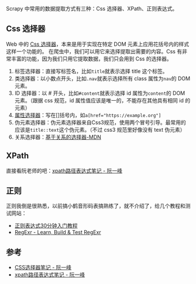 Scrapy 中常用的数据提取方式有三种：Css 选择器、XPath、正则表达式。

## Css 选择器
Web 中的 [Css 选择器](https://developer.mozilla.org/zh-CN/docs/Web/CSS/CSS_Selectors)，本来是用于实现在特定 DOM 元素上应用花括号内的样式这样一个功能的。
在爬虫中，我们可以用它来选择提取出需要的内容。Css 有非常丰富的功能，因为我们只用它提取数据，我们只会用到 Css 的选择器。

1. 标签选择器：直接写标签名，比如`title`就表示选择 title 这个标签。
2. 类选择器：以小数点开头，比如`.nav`就表示选择所有 class 属性为`nav`的 DOM 元素。
3. ID 选择器：以 # 开头，比如`#content`就表示选择 id 属性为`content`的 DOM 元素。（跟据 css 规范，id 属性值应该是唯一的，不能存在其他具有相同 id 的元素）
3. [属性选择器](https://developer.mozilla.org/en-US/docs/Web/CSS/Attribute_selectors)：写在[]括号内，如`a[href="https://example.org"]`
4. 伪元素选择器：伪元素选择器来自Css3规范，使用两个冒号引导。最常用的应该是`title::text`这个伪元素。（不过 css3 规范里好像没有 text 伪元素）
5. 关系选择器：[基于关系的选择器-MDN](https://developer.mozilla.org/zh-CN/docs/Web/Guide/CSS/Getting_started/Selectors#%E8%B5%84%E6%96%99_%E5%9F%BA%E4%BA%8E%E5%85%B3%E7%B3%BB%E7%9A%84%E9%80%89%E6%8B%A9%E5%99%A8)

## XPath

直接看阮老师的吧：[xpath路径表达式笔记 - 阮一峰](http://www.ruanyifeng.com/blog/2009/07/xpath_path_expressions.html)

## 正则

正则我倒是很熟悉，以前搞小鹤音形码表搞熟练了，就不介绍了，给几个教程和测试网站：

- [正则表达式30分钟入门教程](https://deerchao.cn/tutorials/regex/regex.htm)
- [RegExr - Learn, Build & Test RegExr](https://regexr.com/)

## 参考

- [CSS选择器笔记 - 阮一峰](http://www.ruanyifeng.com/blog/2009/03/css_selectors.html)
- [xpath路径表达式笔记 - 阮一峰](http://www.ruanyifeng.com/blog/2009/07/xpath_path_expressions.html)